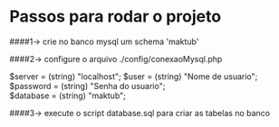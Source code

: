 # Passos para rodar o projeto


####1->  crie no banco mysql um schema 'maktub'

####2->  configure o arquivo ./config/conexaoMysql.php

$server = (string) "localhost";
$user = (string) "Nome de usuario";
$password = (string) "Senha do usuario";    
$database = (string) "maktub"; 

####3->  execute o script database.sql para criar as tabelas no banco